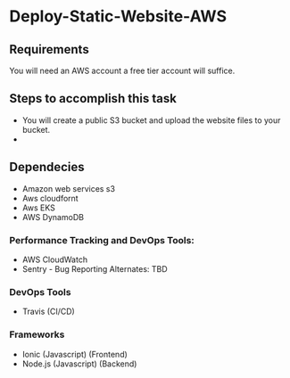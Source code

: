 # Deploy-Static-Website-AWS

## Requirements
You will need an AWS account a free tier account will suffice.

## Steps to accomplish this task
- You will create a public S3 bucket and upload the website files to your bucket.
- 


## Dependecies
- Amazon web services s3
- Aws cloudfornt
- Aws EKS
- AWS DynamoDB 

### Performance Tracking and DevOps Tools:
- AWS CloudWatch 
- Sentry - Bug Reporting
Alternates:
TBD
### DevOps Tools 
- Travis (CI/CD)

### Frameworks

- Ionic (Javascript) (Frontend)
- Node.js (Javascript) (Backend)
